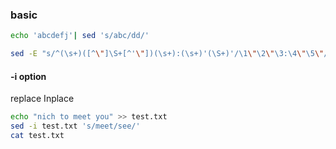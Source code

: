 ### basic


```bash
echo 'abcdefj'| sed 's/abc/dd/'

```


```bash
sed -E "s/^(\s+)([^\"]\S+[^'\"])(\s+):(\s+)'(\S+)'/\1\"\2\"\3:\4\"\5\"/" tsed.txt
```


#### -i option
replace Inplace

```bash
echo "nich to meet you" >> test.txt
sed -i test.txt 's/meet/see/'
cat test.txt

```
